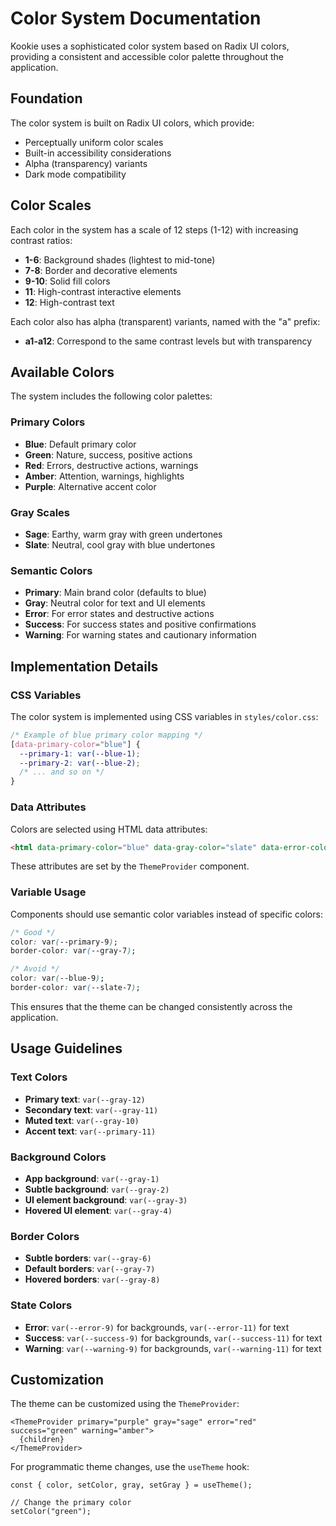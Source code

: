 # Color System Documentation

Kookie uses a sophisticated color system based on Radix UI colors, providing a consistent and accessible color palette throughout the application.

## Foundation

The color system is built on Radix UI colors, which provide:

- Perceptually uniform color scales
- Built-in accessibility considerations
- Alpha (transparency) variants
- Dark mode compatibility

## Color Scales

Each color in the system has a scale of 12 steps (1-12) with increasing contrast ratios:

- **1-6**: Background shades (lightest to mid-tone)
- **7-8**: Border and decorative elements
- **9-10**: Solid fill colors
- **11**: High-contrast interactive elements
- **12**: High-contrast text

Each color also has alpha (transparent) variants, named with the "a" prefix:

- **a1-a12**: Correspond to the same contrast levels but with transparency

## Available Colors

The system includes the following color palettes:

### Primary Colors

- **Blue**: Default primary color
- **Green**: Nature, success, positive actions
- **Red**: Errors, destructive actions, warnings
- **Amber**: Attention, warnings, highlights
- **Purple**: Alternative accent color

### Gray Scales

- **Sage**: Earthy, warm gray with green undertones
- **Slate**: Neutral, cool gray with blue undertones

### Semantic Colors

- **Primary**: Main brand color (defaults to blue)
- **Gray**: Neutral color for text and UI elements
- **Error**: For error states and destructive actions
- **Success**: For success states and positive confirmations
- **Warning**: For warning states and cautionary information

## Implementation Details

### CSS Variables

The color system is implemented using CSS variables in `styles/color.css`:

```css
/* Example of blue primary color mapping */
[data-primary-color="blue"] {
  --primary-1: var(--blue-1);
  --primary-2: var(--blue-2);
  /* ... and so on */
}
```

### Data Attributes

Colors are selected using HTML data attributes:

```html
<html data-primary-color="blue" data-gray-color="slate" data-error-color="red" data-success-color="green" data-warning-color="amber"></html>
```

These attributes are set by the `ThemeProvider` component.

### Variable Usage

Components should use semantic color variables instead of specific colors:

```css
/* Good */
color: var(--primary-9);
border-color: var(--gray-7);

/* Avoid */
color: var(--blue-9);
border-color: var(--slate-7);
```

This ensures that the theme can be changed consistently across the application.

## Usage Guidelines

### Text Colors

- **Primary text**: `var(--gray-12)`
- **Secondary text**: `var(--gray-11)`
- **Muted text**: `var(--gray-10)`
- **Accent text**: `var(--primary-11)`

### Background Colors

- **App background**: `var(--gray-1)`
- **Subtle background**: `var(--gray-2)`
- **UI element background**: `var(--gray-3)`
- **Hovered UI element**: `var(--gray-4)`

### Border Colors

- **Subtle borders**: `var(--gray-6)`
- **Default borders**: `var(--gray-7)`
- **Hovered borders**: `var(--gray-8)`

### State Colors

- **Error**: `var(--error-9)` for backgrounds, `var(--error-11)` for text
- **Success**: `var(--success-9)` for backgrounds, `var(--success-11)` for text
- **Warning**: `var(--warning-9)` for backgrounds, `var(--warning-11)` for text

## Customization

The theme can be customized using the `ThemeProvider`:

```tsx
<ThemeProvider primary="purple" gray="sage" error="red" success="green" warning="amber">
  {children}
</ThemeProvider>
```

For programmatic theme changes, use the `useTheme` hook:

```tsx
const { color, setColor, gray, setGray } = useTheme();

// Change the primary color
setColor("green");
```
